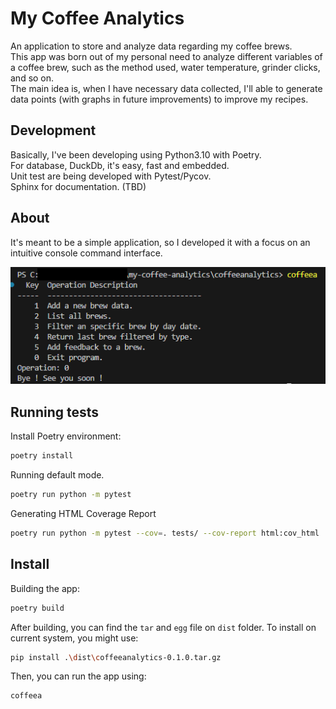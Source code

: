 # My Coffee Analytics

An application to store and analyze data regarding my coffee brews. \
This app was born out of my personal need to analyze different variables of a coffee brew, such as the method used, water temperature, grinder clicks, and so on. \
The main idea is, when I have necessary data collected, I'll able to generate data points (with graphs in future improvements) to improve my recipes.

## Development

Basically, I've been developing using Python3.10 with Poetry. \
For database, DuckDb, it's easy, fast and embedded. \
Unit test are being developed with Pytest/Pycov. \
Sphinx for documentation. (TBD)

## About

It's meant to be a simple application, so I developed it with a focus on an intuitive console command interface.

![screen](assets\images\screen1.png?raw=true)

## Running tests

Install Poetry environment:

```bash
poetry install
```

Running default mode.

```bash
poetry run python -m pytest
```

Generating HTML Coverage Report

```bash
poetry run python -m pytest --cov=. tests/ --cov-report html:cov_html
```

## Install

Building the app:

```bash
poetry build
```

After building, you can find the `tar` and `egg` file on `dist` folder. To install on current system, you might use:

```bash
pip install .\dist\coffeeanalytics-0.1.0.tar.gz
```

Then, you can run the app using:

```bash
coffeea
```